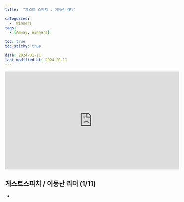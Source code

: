 ```yaml
---
title:  "게스트 스피치 : 이동산 리더" 

categories:
  -  Winners
tags:
  - [Amway, Winners]

toc: true
toc_sticky: true

date: 2024-01-11
last_modified_at: 2024-01-11
---
```


<iframe width="560" height="315" src="https://www.youtube.com/embed/UHFKBEblYT8?si=WWi4dg4nGf8bit98" title="YouTube video player" frameborder="0" allow="accelerometer; autoplay; clipboard-write; encrypted-media; gyroscope; picture-in-picture; web-share" allowfullscreen></iframe>


## 게스트스피치 / 이동산 리더 (1/11)
+ 